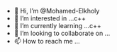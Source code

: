 - 👋 Hi, I’m @Mohamed-Elkholy
- 👀 I’m interested in ...c++
- 🌱 I’m currently learning ...c++
- 💞️ I’m looking to collaborate on ...
- 📫 How to reach me ...

<!---
Mohamed-Elkholy/Mohamed-Elkholy is a ✨ special ✨ repository because its `README.md` (this file) appears on your GitHub profile.
You can click the Preview link to take a look at your changes.
--->
